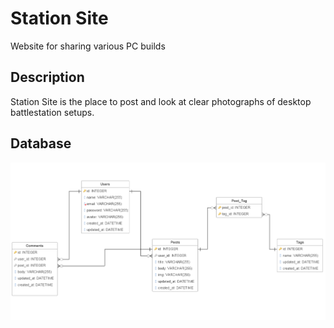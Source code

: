 # Station Site
Website for sharing various PC builds

## Description
Station Site is the place to post and look at clear photographs of desktop battlestation setups.

## Database
![Ops something goofed](/public/images/database.png)
